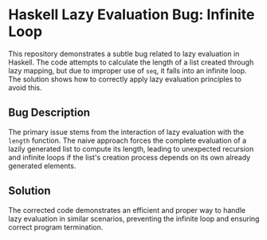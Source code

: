# Haskell Lazy Evaluation Bug: Infinite Loop

This repository demonstrates a subtle bug related to lazy evaluation in Haskell. The code attempts to calculate the length of a list created through lazy mapping, but due to improper use of `seq`, it falls into an infinite loop.  The solution shows how to correctly apply lazy evaluation principles to avoid this.

## Bug Description
The primary issue stems from the interaction of lazy evaluation with the `length` function.  The naive approach forces the complete evaluation of a lazily generated list to compute its length, leading to unexpected recursion and infinite loops if the list's creation process depends on its own already generated elements.

## Solution
The corrected code demonstrates an efficient and proper way to handle lazy evaluation in similar scenarios, preventing the infinite loop and ensuring correct program termination.